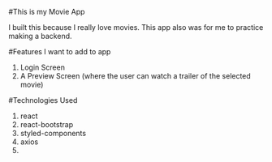 #This is my Movie App

I built this because I really love movies. This app also was for me to practice making a backend. 

#Features I want to add to app

1. Login Screen
2. A Preview Screen (where the user can watch a trailer of the selected movie)


#Technologies Used

1. react
2. react-bootstrap
3. styled-components
4. axios
5. 